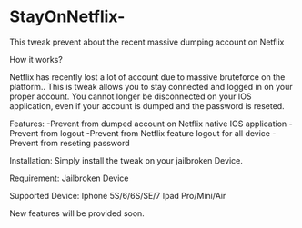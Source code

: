 # StayOnNetflix-
This tweak prevent about the recent massive dumping account on Netflix

How it works?

Netflix has recently lost a lot of account due to massive bruteforce on the platform..
This is tweak allows you to stay connected and logged in on your proper account.
You cannot longer be disconnected on your IOS application, even if your account is dumped and the password is reseted.

Features:
-Prevent from dumped account on Netflix native IOS application
-Prevent from logout
-Prevent from Netflix feature logout for all device
-Prevent from reseting password

Installation:
Simply install the tweak on your jailbroken Device.

Requirement:
Jailbroken Device

Supported Device:
Iphone 5S/6/6S/SE/7
Ipad Pro/Mini/Air

New features will be provided soon.
